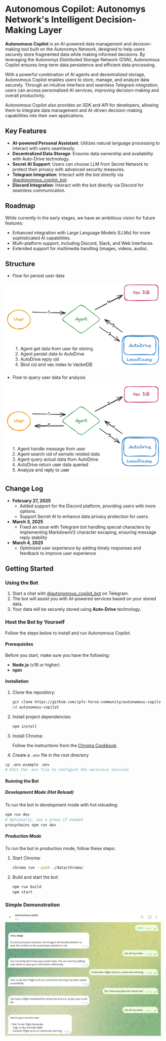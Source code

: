 # **Autonomous Copilot: Autonomys Network's Intelligent Decision-Making Layer**

**Autonomous Copilot** is an AI-powered data management and decision-making tool built on the Autonomys Network, designed to help users securely store fragmented data while making informed decisions. By leveraging the Autonomys Distributed Storage Network (DSN), Autonomous Copilot ensures long-term data persistence and efficient data processing.

With a powerful combination of AI agents and decentralized storage, Autonomous Copilot enables users to store, manage, and analyze data securely. Through an intuitive interface and seamless Telegram integration, users can access personalized AI services, improving decision-making and overall productivity.

Autonomous Copilot also provides an SDK and API for developers, allowing them to integrate data management and AI-driven decision-making capabilities into their own applications.

## Key Features

- **AI-powered Personal Assistant**: Utilizes natural language processing to interact with users seamlessly.
- **Decentralized Data Storage**: Ensures data ownership and availability with Auto-Drive technology.
- **Secret AI Support**: Users can choose LLM from Secret Network to protect their privacy with advanced security measures.
- **Telegram Integration**: Interact with the bot directly via [@autonomous_copilot_bot](https://t.me/autonomous_copilot_bot).
- **Discord Integration**: Interact with the bot directly via Discord for seamless communication.

## Roadmap

While currently in the early stages, we have an ambitious vision for future features:

- Enhanced integration with Large Language Models (LLMs) for more sophisticated AI capabilities.
- Multi-platform support, including Discord, Slack, and Web Interfaces.
- Extended support for multimedia handling (images, videos, audio).

## Structure

- Flow for persist user data

![persist data](./doc/images/store.png)

- Flow to query user data for analysis

![query data](./doc/images/query.png)


## Change Log

- **February 27, 2025**
   - Added support for the Discord platform, providing users with more options.
   - Support Secret AI to enhance data privacy protection for users.
- **March 3, 2025**
   - Fixed an issue with Telegram bot handling special characters by implementing MarkdownV2 character escaping, ensuring message reply stability
- **March 4, 2025**
   - Optimized user experience by adding timely responses and feedback to improve user experience

## Getting Started

### Using the Bot

1. Start a chat with [@autonomous_copilot_bot](https://t.me/autonomous_copilot_bot) on Telegram.
2. The bot will assist you with AI-powered services based on your stored data.
3. Your data will be securely stored using **Auto-Drive** technology.

### Host the Bot by Yourself

Follow the steps below to install and run Autonomous Copilot.

#### Prerequisites

Before you start, make sure you have the following:

- **Node.js** (v16 or higher)
- **npm**

#### Installation

1. Clone the repository:

   ```bash
   git clone https://github.com/ipfs-force-community/autonomous-copilot
   cd autonomous-copilot
   ```

2. Install project dependencies:

   ```bash
   npm install
   ```

3. Install Chroma:

   Follow the instructions from the [Chroma Cookbook](https://cookbook.chromadb.dev/core/install/).

4. Create a `.env` file in the root directory

```bash
cp .env.example .env
# Edit the .env file to configure the necessary services
```


#### Running the Bot

##### Development Mode (Hot Reload)

To run the bot in development mode with hot reloading:

```bash
npm run dev
# Optionally, use a proxy if needed
proxychains npm run dev
```

##### Production Mode

To run the bot in production mode, follow these steps:

1. Start Chroma:

   ```bash
   chroma run --path ./data/chroma/
   ```

2. Build and start the bot:

   ```bash
   npm run build
   npm start
   ```

### Simple Demonstration

![demonstration](./doc/images/demo.png)
